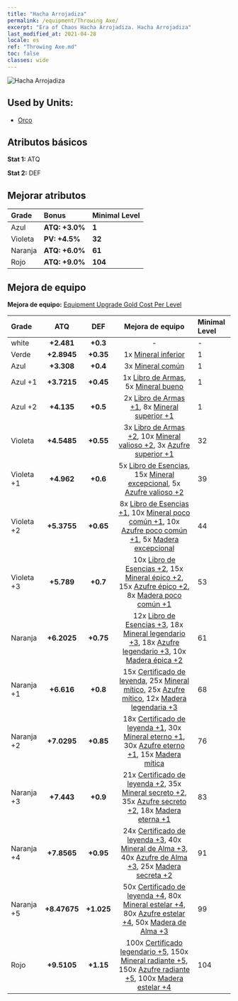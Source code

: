 ```yaml
---
title: "Hacha Arrojadiza"
permalink: /equipment/Throwing Axe/
excerpt: "Era of Chaos Hacha Arrojadiza. Hacha Arrojadiza"
last_modified_at: 2021-04-28
locale: es
ref: "Throwing Axe.md"
toc: false
classes: wide
---
```


  ![Hacha Arrojadiza](/images/e/e_4031.png)

## Used by Units:

* [Orco](/es/units/Orc/) 


## Atributos básicos
 **Stat 1:** ATQ

 **Stat 2:** DEF

## Mejorar atributos

  |     Grade    |   Bonus | Minimal Level | 
  |:-------------|:--------|:--------------| 
  | Azul | **ATQ: +3.0%** | **1** | 
  | Violeta | **PV: +4.5%** | **32** | 
  | Naranja | **ATQ: +6.0%** | **61** | 
  | Rojo | **ATQ: +9.0%** | **104** | 


## Mejora de equipo
 **Mejora de equipo:** [Equipment Upgrade Gold Cost Per Level](/equipment/EquipmentUpgradeCostPerLevel/) 

  |          Grade      | ATQ | DEF | Mejora de equipo | Minimal Level |
  |:--------------------|:---------:|:---------:|:----------------:|:--------------|
  | white | **+2.481** | **+0.3** | - | - |
  | Verde | **+2.8945** | **+0.35** | 1x [Mineral inferior](/ItemsES/mat_1/) | 1 |
  | Azul | **+3.308** | **+0.4** | 3x [Mineral común](/ItemsES/mat_6/) | 1 |
  | Azul +1 | **+3.7215** | **+0.45** | 1x [Libro de Armas](/ItemsES/mat_18/), 5x [Mineral bueno](/ItemsES/mat_12/) | 1 |
  | Azul +2 | **+4.135** | **+0.5** | 2x [Libro de Armas +1](/ItemsES/mat_25/), 8x [Mineral superior +1](/ItemsES/mat_19/) | 1 |
  | Violeta | **+4.5485** | **+0.55** | 3x [Libro de Armas +2](/ItemsES/mat_32/), 10x [Mineral valioso +2](/ItemsES/mat_26/), 3x [Azufre superior +1](/ItemsES/mat_22/) | 32 |
  | Violeta +1 | **+4.962** | **+0.6** | 5x [Libro de Esencias](/ItemsES/mat_39/), 15x [Mineral excepcional](/ItemsES/mat_33/), 5x [Azufre valioso +2](/ItemsES/mat_29/) | 39 |
  | Violeta +2 | **+5.3755** | **+0.65** | 8x [Libro de Esencias +1](/ItemsES/mat_46/), 10x [Mineral poco común +1](/ItemsES/mat_40/), 10x [Azufre poco común +1](/ItemsES/mat_43/), 5x [Madera excepcional](/ItemsES/mat_34/) | 44 |
  | Violeta +3 | **+5.789** | **+0.7** | 10x [Libro de Esencias +2](/ItemsES/mat_53/), 15x [Mineral épico +2](/ItemsES/mat_47/), 15x [Azufre épico +2](/ItemsES/mat_50/), 8x [Madera poco común +1](/ItemsES/mat_41/) | 53 |
  | Naranja | **+6.2025** | **+0.75** | 12x [Libro de Esencias +3](/ItemsES/mat_60/), 18x [Mineral legendario +3](/ItemsES/mat_54/), 18x [Azufre legendario +3](/ItemsES/mat_57/), 10x [Madera épica +2](/ItemsES/mat_48/) | 61 |
  | Naranja +1 | **+6.616** | **+0.8** | 15x [Certificado de leyenda](/ItemsES/mat_67/), 25x [Mineral mítico](/ItemsES/mat_61/), 25x [Azufre mítico](/ItemsES/mat_64/), 12x [Madera legendaria +3](/ItemsES/mat_55/) | 68 |
  | Naranja +2 | **+7.0295** | **+0.85** | 18x [Certificado de leyenda +1](/ItemsES/mat_74/), 30x [Mineral eterno +1](/ItemsES/mat_68/), 30x [Azufre eterno +1](/ItemsES/mat_71/), 15x [Madera mítica](/ItemsES/mat_62/) | 76 |
  | Naranja +3 | **+7.443** | **+0.9** | 21x [Certificado de leyenda +2](/ItemsES/mat_81/), 35x [Mineral secreto +2](/ItemsES/mat_75/), 35x [Azufre secreto +2](/ItemsES/mat_78/), 18x [Madera eterna +1](/ItemsES/mat_69/) | 83 |
  | Naranja +4 | **+7.8565** | **+0.95** | 24x [Certificado de leyenda +3](/ItemsES/mat_88/), 40x [Mineral de Alma +3](/ItemsES/mat_82/), 40x [Azufre de Alma +3](/ItemsES/mat_85/), 25x [Madera secreta +2](/ItemsES/mat_76/) | 91 |
  | Naranja +5 | **+8.47675** | **+1.025** | 50x [Certificado de leyenda +4](/ItemsES/mat_95/), 80x [Mineral estelar +4](/ItemsES/mat_89/), 80x [Azufre estelar +4](/ItemsES/mat_92/), 50x [Madera de Alma +3](/ItemsES/mat_83/) | 99 |
  | Rojo | **+9.5105** | **+1.15** | 100x [Certificado legendario +5](/ItemsES/mat_102/), 150x [Mineral radiante +5](/ItemsES/mat_96/), 150x [Azufre radiante +5](/ItemsES/mat_99/), 100x [Madera estelar +4](/ItemsES/mat_90/) | 104 |

